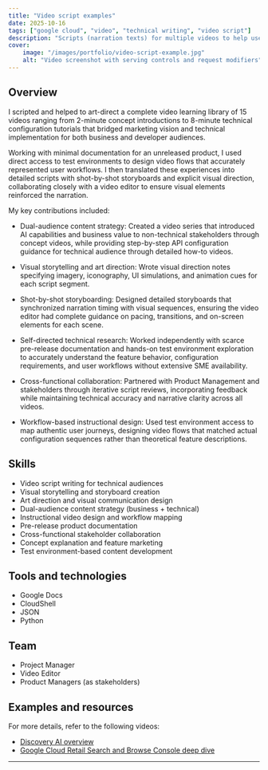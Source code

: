```yaml
---
title: "Video script examples"
date: 2025-10-16
tags: ["google cloud", "video", "technical writing", "video script"]
description: "Scripts (narration texts) for multiple videos to help users familiarize with new concepts"
cover:
    image: "/images/portfolio/video-script-example.jpg"
    alt: "Video screenshot with serving controls and request modifiers"
---
```


## Overview

I scripted and helped to art-direct a complete video learning library of 15 videos ranging from 2-minute concept introductions to 8-minute technical configuration tutorials that bridged marketing vision and technical implementation for both business and developer audiences.

Working with minimal documentation for an unreleased product, I used direct access to test environments to design video flows that accurately represented user workflows. I then translated these experiences into detailed scripts with shot-by-shot storyboards and explicit visual direction, collaborating closely with a video editor to ensure visual elements reinforced the narration.

My key contributions included:

- Dual-audience content strategy: Created a video series that introduced AI capabilities and business value to non-technical stakeholders through concept videos, while providing step-by-step API configuration guidance for technical audience through detailed how-to videos.

- Visual storytelling and art direction: Wrote visual direction notes specifying imagery, iconography, UI simulations, and animation cues for each script segment.

- Shot-by-shot storyboarding: Designed detailed storyboards that synchronized narration timing with visual sequences, ensuring the video editor had complete guidance on pacing, transitions, and on-screen elements for each scene.

- Self-directed technical research: Worked independently with scarce pre-release documentation and hands-on test environment exploration to accurately understand the feature behavior, configuration requirements, and user workflows without extensive SME availability.

- Cross-functional collaboration: Partnered with Product Management and stakeholders through iterative script reviews, incorporating feedback while maintaining technical accuracy and narrative clarity across all videos.

- Workflow-based instructional design: Used test environment access to map authentic user journeys, designing video flows that matched actual configuration sequences rather than theoretical feature descriptions.

## Skills

- Video script writing for technical audiences
- Visual storytelling and storyboard creation
- Art direction and visual communication design
- Dual-audience content strategy (business + technical)
- Instructional video design and workflow mapping
- Pre-release product documentation
- Cross-functional stakeholder collaboration
- Concept explanation and feature marketing
- Test environment-based content development

## Tools and technologies

- Google Docs
- CloudShell
- JSON
- Python

## Team

- Project Manager
- Video Editor
- Product Managers (as stakeholders)

## Examples and resources

For more details, refer to the following videos:

- [Discovery AI overview](https://www.youtube.com/watch?v=CjN4EDfyNwA)
- [Google Cloud Retail Search and Browse Console deep dive](https://www.youtube.com/watch?v=03LtXelQfdI&t=9s)

---

